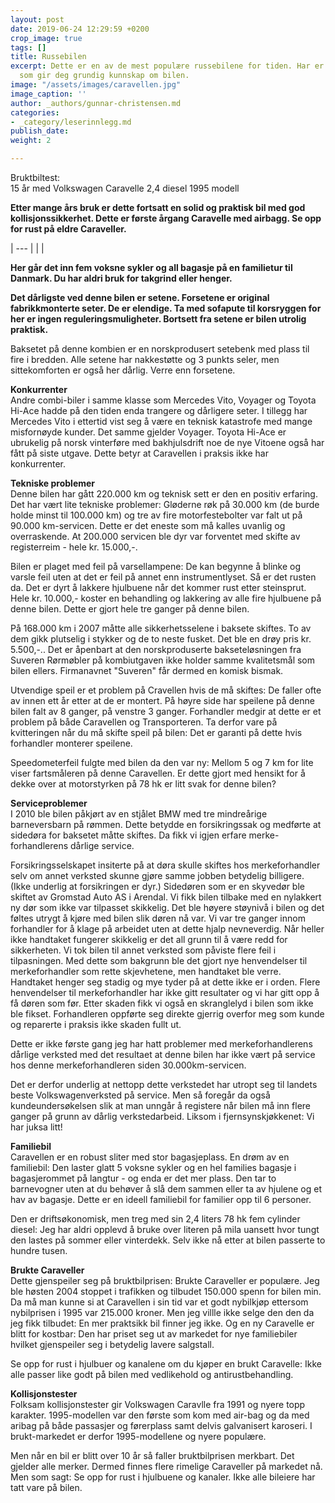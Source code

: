 ```yaml
---
layout: post
date: 2019-06-24 12:29:59 +0200
crop_image: true
tags: []
title: Russebilen
excerpt: Dette er en av de mest populære russebilene for tiden. Har er en langtidstest
  som gir deg grundig kunnskap om bilen.
image: "/assets/images/caravellen.jpg"
image_caption: ''
author: _authors/gunnar-christensen.md
categories:
- _category/leserinnlegg.md
publish_date: 
weight: 2

---
```

Bruktbiltest:  
15 år med Volkswagen Caravelle 2,4 diesel 1995 modell

**Etter mange års bruk er dette fortsatt en solid og praktisk bil med god kollisjonssikkerhet. Dette er første årgang Caravelle med airbagg. Se opp for rust på eldre Caraveller.**

| --- |
|  |

**Her går det inn fem voksne sykler og all bagasje på en familietur til Danmark. Du har aldri bruk for takgrind eller henger.**

**Det dårligste ved denne bilen er setene. Forsetene er original fabrikkmonterte seter. De er elendige. Ta med sofapute til korsryggen for her er ingen reguleringsmuligheter. Bortsett fra setene er bilen utrolig praktisk.**

Baksetet på denne kombien er en norskprodusert setebenk med plass til fire i bredden. Alle setene har nakkestøtte og 3 punkts seler, men sittekomforten er også her dårlig. Verre enn forsetene.

**Konkurrenter**  
Andre combi-biler i samme klasse som Mercedes Vito, Voyager og Toyota Hi-Ace hadde på den tiden enda trangere og dårligere seter. I tillegg har Mercedes Vito i ettertid vist seg å være en teknisk katastrofe med mange misfornøyde kunder. Det samme gjelder Voyager. Toyota Hi-Ace er ubrukelig på norsk vinterføre med bakhjulsdrift noe de nye Vitoene også har fått på siste utgave. Dette betyr at Caravellen i praksis ikke har konkurrenter.

**Tekniske problemer**  
Denne bilen har gått 220.000 km og teknisk sett er den en positiv erfaring. Det har vært lite tekniske problemer: Gløderne røk på 30.000 km (de burde holde minst til 100.000 km) og tre av fire motorfestebolter var falt ut på 90.000 km-servicen. Dette er det eneste som må kalles uvanlig og overraskende. At 200.000 servicen ble dyr var forventet med skifte av registerreim - hele kr. 15.000,-.

Bilen er plaget med feil på varsellampene: De kan begynne å blinke og varsle feil uten at det er feil på annet enn instrumentlyset. Så er det rusten da. Det er dyrt å lakkere hjulbuene når det kommer rust etter steinsprut. Hele kr. 10.000,- koster en behandling og lakkering av alle fire hjulbuene på denne bilen. Dette er gjort hele tre ganger på denne bilen.

På 168.000 km i 2007 måtte alle sikkerhetsselene i baksete skiftes. To av dem gikk plutselig i stykker og de to neste fusket. Det ble en drøy pris kr. 5.500,-.. Det er åpenbart at den norskproduserte bakseteløsningen fra Suveren Rørmøbler på kombiutgaven ikke holder samme kvalitetsmål som bilen ellers. Firmanavnet "Suveren" får dermed en komisk bismak.

Utvendige speil er et problem på Cravellen hvis de må skiftes: De faller ofte av innen ett år etter at de er montert. På høyre side har speilene på denne bilen falt av 8 ganger, på venstre 3 ganger. Forhandler medgir at dette er et problem på både Caravellen og Transporteren. Ta derfor vare på kvitteringen når du må skifte speil på bilen: Det er garanti på dette hvis forhandler monterer speilene.

Speedometerfeil fulgte med bilen da den var ny: Mellom 5 og 7 km for lite viser fartsmåleren på denne Caravellen. Er dette gjort med hensikt for å dekke over at motorstyrken på 78 hk er litt svak for denne bilen?

**Serviceproblemer**  
I 2010 ble bilen påkjørt av en stjålet BMW med tre mindreårige barneversbarn på rømmen. Dette betydde en forsikringssak og medførte at sidedøra for baksetet måtte skiftes. Da fikk vi igjen erfare merke-forhandlerens dårlige service.

Forsikringsselskapet insiterte på at døra skulle skiftes hos merkeforhandler selv om annet verksted skunne gjøre samme jobben betydelig billigere. (Ikke underlig at forsikringen er dyr.) Sidedøren som er en skyvedør ble skiftet av Gromstad Auto AS i Arendal. Vi fikk bilen tilbake med en nylakkert ny dør som ikke var tilpasset skikkelig. Det ble høyere støynivå i bilen og det føltes utrygt å kjøre med bilen slik døren nå var. Vi var tre ganger innom forhandler for å klage på arbeidet uten at dette hjalp nevneverdig. Når heller ikke handtaket fungerer skikkelig er det all grunn til å være redd for sikkerheten. Vi tok bilen til annet verksted som påviste flere feil i tilpasningen. Med dette som bakgrunn ble det gjort nye henvendelser til merkeforhandler som rette skjevhetene, men handtaket ble verre. Handtaket henger seg stadig og mye tyder på at dette ikke er i orden. Flere henvendelser til merkeforhandler har ikke gitt resultater og vi har gitt opp å få døren som før. Etter skaden fikk vi også en skranglelyd i bilen som ikke ble fikset. Forhandleren oppførte seg direkte gjerrig overfor meg som kunde og reparerte i praksis ikke skaden fullt ut.

Dette er ikke første gang jeg har hatt problemer med merkeforhandlerens dårlige verksted med det resultaet at denne bilen har ikke vært på service hos denne merkeforhandleren siden 30.000km-servicen.

Det er derfor underlig at nettopp dette verkstedet har utropt seg til landets beste Volkswagenverksted på service. Men så foregår da også kundeundersøkelsen slik at man unngår å registere når bilen må inn flere ganger på grunn av dårlig verkstedarbeid. Liksom i fjernsynskjøkkenet: Vi har juksa litt!  
  
**Familiebil**  
Caravellen er en robust sliter med stor bagasjeplass. En drøm av en familiebil: Den laster glatt 5 voksne sykler og en hel families bagasje i bagasjerommet på langtur - og enda er det mer plass. Den tar to barnevogner uten at du behøver å slå dem sammen eller ta av hjulene og et hav av bagasje. Dette er en ideell familiebil for familier opp til 6 personer.

Den er driftsøkonomisk, men treg med sin 2,4 liters 78 hk fem cylinder diesel: Jeg har aldri opplevd å bruke over literen på mila uansett hvor tungt den lastes på sommer eller vinterdekk. Selv ikke nå etter at bilen passerte to hundre tusen.

**Brukte Caraveller**  
Dette gjenspeiler seg på bruktbilprisen: Brukte Caraveller er populære. Jeg ble høsten 2004 stoppet i trafikken og tilbudet 150.000 spenn for bilen min. Da må man kunne si at Caravellen i sin tid var et godt nybilkjøp ettersom nybilprisen i 1995 var 215.000 kroner. Men jeg villle ikke selge den den da jeg fikk tilbudet: En mer praktsikk bil finner jeg ikke. Og en ny Caravelle er blitt for kostbar: Den har priset seg ut av markedet for nye familiebiler hvilket gjenspeiler seg i betydelig lavere salgstall.  
  
Se opp for rust i hjulbuer og kanalene om du kjøper en brukt Caravelle: Ikke alle passer like godt på bilen med vedlikehold og antirustbehandling.

**Kollisjonstester**  
Folksam kollisjonstester gir Volkswagen Caravlle fra 1991 og nyere topp karakter. 1995-modellen var den første som kom med air-bag og da med aribag på både passasjer og førerplass samt delvis galvanisert karoseri. I brukt-markedet er derfor 1995-modellene og nyere populære.

Men når en bil er blitt over 10 år så faller bruktbilprisen merkbart. Det gjelder alle merker. Dermed finnes flere rimelige Caraveller på markedet nå. Men som sagt: Se opp for rust i hjulbuene og kanaler. Ikke alle bileiere har tatt vare på bilen.